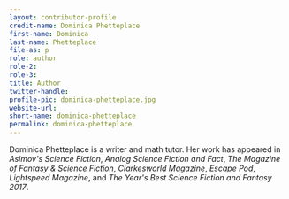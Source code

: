 ```yaml
---
layout: contributor-profile
credit-name: Dominica Phetteplace
first-name: Dominica
last-name: Phetteplace
file-as: p
role: author
role-2:
role-3:
title: Author
twitter-handle:
profile-pic: dominica-phetteplace.jpg
website-url:
short-name: dominica-phetteplace
permalink: dominica-phetteplace
---
```

Dominica Phetteplace is a writer and math tutor. Her work has appeared in _Asimov's Science Fiction_, _Analog Science Fiction and Fact_, _The Magazine of Fantasy & Science Fiction_, _Clarkesworld Magazine_, _Escape Pod_, _Lightspeed Magazine_, and _The Year's Best Science Fiction and Fantasy 2017_.
